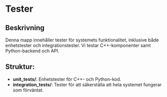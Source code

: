# Tester

## Beskrivning
Denna mapp innehåller tester för systemets funktionalitet, inklusive både enhetstester och integrationstester. Vi testar C++-komponenter samt Python-backend och API.

## Struktur:
- **unit_tests/**: Enhetstester för C++- och Python-kod.
- **integration_tests/**: Tester för att säkerställa att hela systemet fungerar som förväntat.

